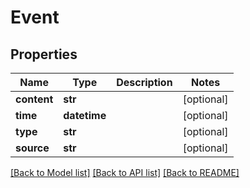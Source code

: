 # Event

## Properties
Name | Type | Description | Notes
------------ | ------------- | ------------- | -------------
**content** | **str** |  | [optional] 
**time** | **datetime** |  | [optional] 
**type** | **str** |  | [optional] 
**source** | **str** |  | [optional] 

[[Back to Model list]](../README.md#documentation-for-models) [[Back to API list]](../README.md#documentation-for-api-endpoints) [[Back to README]](../README.md)


